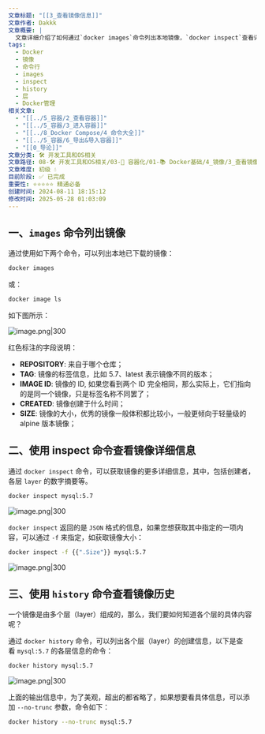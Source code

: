 ```yaml
---
文章标题: "[[3_查看镜像信息]]"
文章作者: Dakkk
文章概要: |
  文章详细介绍了如何通过`docker images`命令列出本地镜像，`docker inspect`查看详细元数据，以及`docker history`追溯镜像层构建历史。这些命令帮助用户全面了解和管理Docker镜像，是Docker基础操作的重要组成部分。
tags:
  - Docker
  - 镜像
  - 命令行
  - images
  - inspect
  - history
  - 层
  - Docker管理
相关文章:
  - "[[../5_容器/2_查看容器]]"
  - "[[../5_容器/3_进入容器]]"
  - "[[../8_Docker Compose/4_命令大全]]"
  - "[[../5_容器/6_导出&导入容器]]"
  - "[[0_导论]]"
文章分类: 🛠️ 开发工具和OS相关
文章路径: 08-🛠️ 开发工具和OS相关/03-🐋 容器化/01-📚 Docker基础/4_镜像/3_查看镜像信息.md
文章难度: 初级 💧
目前阶段: ✅ 已完成
重要性: ⭐⭐⭐⭐⭐ 精通必备
创建时间: 2024-08-11 18:15:12
修改时间: 2025-05-28 01:03:09
---
```


## 一、`images` 命令列出镜像

通过使用如下两个命令，可以列出本地已下载的镜像：

```bash
docker images
```

或：

```bash
docker image ls
```

如下图所示：

![image.png|300](https://my-obsidian-image.oss-cn-guangzhou.aliyuncs.com/2024/05/416815768c78710098a855f7ef1a5002.png)

红色标注的字段说明：
- **REPOSITORY**: 来自于哪个仓库；
- **TAG**: 镜像的标签信息，比如 5.7、latest 表示镜像不同的版本；
- **IMAGE ID**: 镜像的 ID, 如果您看到两个 ID 完全相同，那么实际上，它们指向的是同一个镜像，只是标签名称不同罢了；
- **CREATED**: 镜像创建于什么时间；
- **SIZE**: 镜像的大小，优秀的镜像一般体积都比较小，一般更倾向于轻量级的 alpine 版本镜像；

## 二、使用 inspect 命令查看镜像详细信息

通过 `docker inspect` 命令，可以获取镜像的更多详细信息，其中，包括创建者，各层 `layer` 的数字摘要等。

```bash
docker inspect mysql:5.7
```

![image.png|300](https://my-obsidian-image.oss-cn-guangzhou.aliyuncs.com/2024/05/7b2491fc58d25f6b5a291d17d8f7e861.png)

`docker inspect` 返回的是 `JSON` 格式的信息，如果您想获取其中指定的一项内容，可以通过 `-f` 来指定，如获取镜像大小：

```bash
docker inspect -f {{".Size"}} mysql:5.7
```

![image.png|300](https://my-obsidian-image.oss-cn-guangzhou.aliyuncs.com/2024/05/9b65627e5ac3c996745141b1b96e8438.png)

## 三、使用 `history` 命令查看镜像历史

一个镜像是由多个层（layer）组成的，那么，我们要如何知道各个层的具体内容呢？

通过 `docker history` 命令，可以列出各个层（layer）的创建信息，以下是查看 `mysql:5.7` 的各层信息的命令：

```bash
docker history mysql:5.7
```

![image.png|300](https://my-obsidian-image.oss-cn-guangzhou.aliyuncs.com/2024/05/7e3c86ff2d699339467ef548877c343f.png)

上面的输出信息中，为了美观，超出的都省略了，如果想要看具体信息，可以添加 `--no-trunc` 参数，命令如下：

```bash
docker history --no-trunc mysql:5.7
```